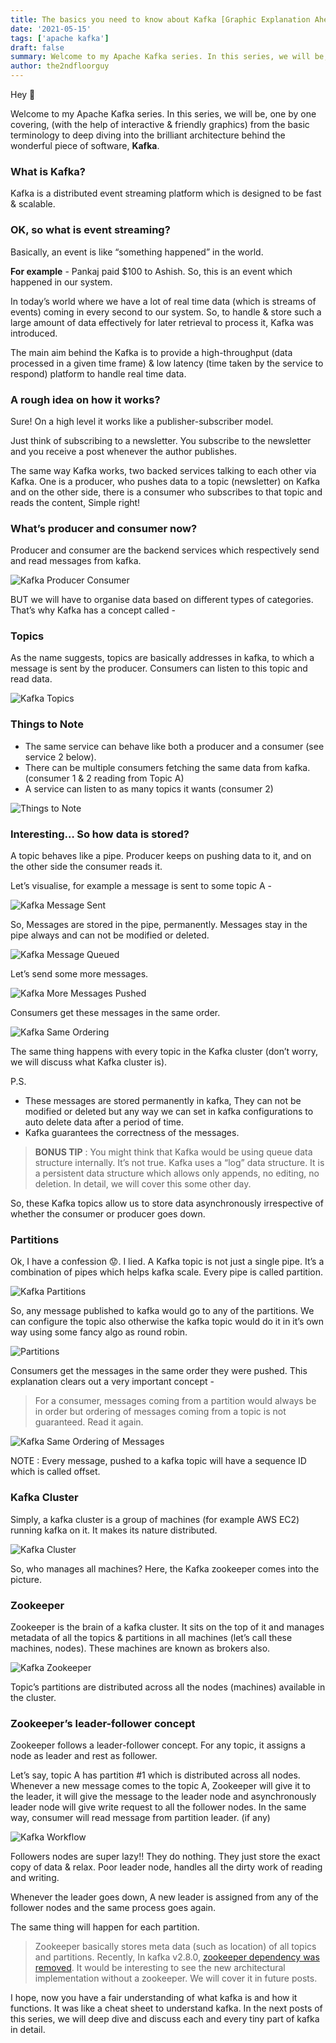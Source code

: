 ```yaml
---
title: The basics you need to know about Kafka [Graphic Explanation Ahead 🖥️]
date: '2021-05-15'
tags: ['apache kafka']
draft: false
summary: Welcome to my Apache Kafka series. In this series, we will be, one by one covering, (with the help of interactive & friendly graphics) from the basic terminology to deep diving into the brilliant architecture behind the wonderful piece of software, Kafka.
author: the2ndfloorguy
---
```


Hey 👋

Welcome to my Apache Kafka series. In this series, we will be, one by one covering, (with the help of interactive & friendly graphics) from the basic terminology to deep diving into the brilliant architecture behind the wonderful piece of software, **Kafka**. 

### What is Kafka?

Kafka is a distributed event streaming platform which is designed to be fast & scalable. 

### OK, so what is event streaming? 

Basically, an event is like “something happened” in the world. 

**For example** - Pankaj paid $100 to Ashish. So, this is an event which happened in our system. 

In today’s world where we have a lot of real time data (which is streams of events) coming in every second to our system. So, to handle & store such a large amount of data effectively for later retrieval to process it, Kafka was introduced. 

The main aim behind the Kafka is to provide a high-throughput (data processed in a given time frame) & low latency (time taken by the service to respond) platform to handle real time data.

### A rough idea on how it works?

Sure! On a high level it works like a publisher-subscriber model. 

Just think of subscribing to a newsletter. You subscribe to the newsletter and you receive a post whenever the author publishes.

The same way Kafka works, two backed services talking to each other via Kafka. One is a producer, who pushes data to a topic (newsletter) on Kafka and on the other side, there is a consumer who subscribes to that topic and reads the content, Simple right!

### What’s producer and consumer now? 

Producer and consumer are the backend services which respectively send and read messages from kafka. 

![Kafka Producer Consumer](https://cdn.hashnode.com/res/hashnode/image/upload/v1621057131721/_xJTsWPy1.png)

BUT we will have to organise data based on different types of categories. That’s why Kafka has a concept called -

### Topics 

As the name suggests, topics are basically addresses in kafka, to which a message is sent by the producer. Consumers can listen to this topic and read data. 

![Kafka Topics](https://cdn.hashnode.com/res/hashnode/image/upload/v1621057220210/R9U82whss.png)

### Things to Note

- The same service can behave like both a producer and a consumer (see service 2 below). 
- There can be multiple consumers fetching the same data from kafka. (consumer 1 & 2 reading from Topic A)
- A service can listen to as many topics it wants (consumer 2)

![Things to Note](https://cdn.hashnode.com/res/hashnode/image/upload/v1621057161949/0YQXxkoXy.png)

### Interesting… So how data is stored?

A topic behaves like a pipe. Producer keeps on pushing data to it, and on the other side the consumer reads it.

Let’s visualise, for example a message is sent to some topic A -


![Kafka Message Sent](https://cdn.hashnode.com/res/hashnode/image/upload/v1621057241565/nZcp99VdA.png)

So, Messages are stored in the pipe, permanently. Messages stay in the pipe always and can not be modified or deleted. 


![Kafka Message Queued](https://cdn.hashnode.com/res/hashnode/image/upload/v1621057250766/PoTl54H0r.png)

Let’s send some more messages. 


![Kafka More Messages Pushed](https://cdn.hashnode.com/res/hashnode/image/upload/v1621057260331/vqi9IiEO9.png)

Consumers get these messages in the same order.


![Kafka Same Ordering](https://cdn.hashnode.com/res/hashnode/image/upload/v1621057271882/PmPkgT_QT.png)

The same thing happens with every topic in the Kafka cluster (don’t worry, we will discuss what Kafka cluster is). 

P.S. 
- These messages are stored permanently in kafka, They can not be modified or deleted but any way we can set in kafka configurations to auto delete data after a period of time.
- Kafka guarantees the correctness of the messages.

> **BONUS TIP** : You might think that Kafka would be using queue data structure internally. It’s not true. Kafka uses a “log” data structure. It is a persistent data structure which allows only appends, no editing, no deletion. In detail, we will cover this some other day.

So, these Kafka topics allow us to store data asynchronously irrespective of whether the consumer or producer goes down. 

### Partitions 

Ok, I have a confession 😟. I lied. A Kafka topic is not just a single pipe. It’s a combination of pipes which helps kafka scale. Every pipe is called partition. 


![Kafka Partitions](https://cdn.hashnode.com/res/hashnode/image/upload/v1621057324608/JkGOEbzmA.png)

So, any message published to kafka would go to any of the partitions. We can configure the topic also otherwise the kafka topic would do it in it’s own way using some fancy algo as round robin. 


![Partitions](https://cdn.hashnode.com/res/hashnode/image/upload/v1621057338851/HQyakpFEd.png)

Consumers get the messages in the same order they were pushed. This explanation clears out a very important concept -

> For a consumer, messages coming from a partition would always be in order but ordering of messages coming from a topic is not guaranteed. Read it again.


![Kafka Same Ordering of Messages](https://cdn.hashnode.com/res/hashnode/image/upload/v1621057385080/Pd8dLkCWl-.png)

NOTE : Every message, pushed to a kafka topic will have a sequence ID which is called offset. 

### Kafka Cluster 

Simply, a kafka cluster is a group of machines (for example AWS EC2) running kafka on it. It makes its nature distributed. 

![Kafka Cluster](https://cdn.hashnode.com/res/hashnode/image/upload/v1621057409412/jG1q9wRTo.png)

So, who manages all machines? Here, the Kafka zookeeper comes into the picture. 

### Zookeeper 

Zookeeper is the brain of a kafka cluster. It sits on the top of it and manages metadata of all the topics & partitions in all machines (let’s call these machines, nodes). These machines are known as brokers also.

![Kafka Zookeeper](https://cdn.hashnode.com/res/hashnode/image/upload/v1621057441001/hEgNDyA0a.png)

Topic’s partitions are distributed across all the nodes (machines) available in the cluster.

### Zookeeper’s leader-follower concept

Zookeeper follows a leader-follower concept. For any topic, it assigns a node as leader and rest as follower. 

Let’s say, topic A has partition #1 which is distributed across all nodes. Whenever a new message comes to the topic A, Zookeeper will give it to the leader, it will give the message to the leader node and asynchronously leader node will give write request to all the follower nodes. In the same way, consumer will read message from partition leader. (if any)

![Kafka Workflow](https://cdn.hashnode.com/res/hashnode/image/upload/v1621057467207/mtaVeaUxX.png)

Followers nodes are super lazy!! They do nothing. They just store the exact copy of data & relax. Poor leader node, handles all the dirty work of reading and writing. 

Whenever the leader goes down, A new leader is assigned from any of the follower nodes and the same process goes again. 

The same thing will happen for each partition. 

> Zookeeper basically stores meta data (such as location) of all topics and partitions. Recently, In kafka v2.8.0, [zookeeper dependency was removed](https://www.confluent.io/blog/removing-zookeeper-dependency-in-kafka/). It would be interesting to see the new architectural implementation without a zookeeper. We will cover it in future posts. 

I hope, now you have a fair understanding of what kafka is and how it functions. It was like a cheat sheet to understand kafka. In the next posts of this series, we will deep dive and discuss each and every tiny part of kafka in detail. 